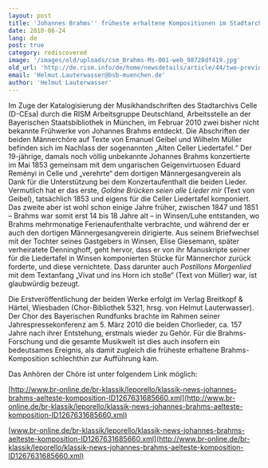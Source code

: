 ```yaml
---
layout: post
title: 'Johannes Brahms'' früheste erhaltene Kompositionen im Stadtarchiv Celle entdeckt'
date: 2010-06-24
lang: de
post: true
category: rediscovered
image: '/images/old/uploads/csm_Brahms-Ms-001-web_98728df419.jpg'
old_url: 'http://de.rism.info/de/home/newsdetails/article/44/two-previously-unknown-works-by-johannes-brahms-discovered.html'
email: 'Helmut.Lauterwasser@bsb-muenchen.de'
author: 'Helmut Lauterwasser'
---
```


Im Zuge der Katalogisierung der Musikhandschriften des Stadtarchivs Celle (D-CEsa) durch die RISM Arbeitsgruppe Deutschland, Arbeitsstelle an der Bayerischen Staatsbibliothek in München, im Februar 2010 zwei bisher nicht bekannte Frühwerke von Johannes Brahms entdeckt. Die Abschriften der beiden Männerchöre auf Texte von Emanuel Geibel und Wilhelm Müller befinden sich im Nachlass der sogenannten „Alten Celler Liedertafel.“ Der 19-jährige, damals noch völlig unbekannte Johannes Brahms konzertierte im Mai 1853 gemeinsam mit dem ungarischen Geigenvirtuosen Eduard Reményi in Celle und „verehrte“ dem dortigen Männergesangverein als Dank für die Unterstützung bei dem Konzertaufenthalt die beiden Lieder. Vermutlich hat er das erste, _Goldne Brücken seien alle Lieder mir_ (Text von Geibel), tatsächlich 1853 und eigens für die Celler Liedertafel komponiert. Das zweite aber ist wohl schon einige Jahre früher, zwischen 1847 und 1851 – Brahms war somit erst 14 bis 18 Jahre alt – in Winsen/Luhe entstanden, wo Brahms mehrmonatige Ferienaufenthalte verbrachte, und während der er auch den dortigen Männergesangverein dirigierte. Aus seinem Briefwechsel mit der Tochter seines Gastgebers in Winsen, Elise Giesemann, später verheiratete Denninghoff, geht hervor, dass er von ihr Manuskripte seiner für die Liedertafel in Winsen komponierten Stücke für Männerchor zurück forderte, und diese vernichtete. Dass darunter auch _Postillons Morgenlied_ mit dem Textanfang „Vivat und ins Horn ich stoße“ (Text von Müller) war, ist glaubwürdig bezeugt.

Die Erstveröffentlichung der beiden Werke erfolgt im Verlag Breitkopf & Härtel, Wiesbaden (Chor-Bibliothek 5321, hrsg. von Helmut Lauterwasser). Der Chor des Bayerischen Rundfunks brachte im Rahmen seiner Jahrespressekonferenz am 5. März 2010 die beiden Chorlieder, ca. 157 Jahre nach ihrer Entstehung, erstmals wieder zu Gehör. Für die Brahms-Forschung und die gesamte Musikwelt ist dies auch insofern ein bedeutsames Ereignis, als damit zugleich die früheste erhaltene Brahms-Komposition schlechthin zur Aufführung kam.

Das Anhören der Chöre ist unter folgendem Link möglich:

[http://www.br-online.de/br-klassik/leporello/klassik-news-johannes-brahms-aelteste-komposition-ID1267631685660.xml](http://www.br-online.de/br-klassik/leporello/klassik-news-johannes-brahms-aelteste-komposition-ID1267631685660.xml)

[www.br-online.de/br-klassik/leporello/klassik-news-johannes-brahms-aelteste-komposition-ID1267631685660.xml](http://www.br-online.de/br-klassik/leporello/klassik-news-johannes-brahms-aelteste-komposition-ID1267631685660.xml)

